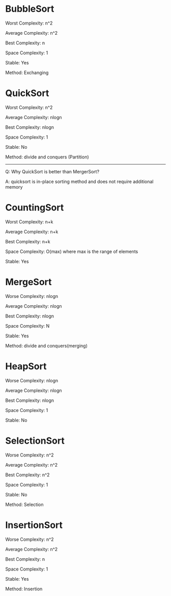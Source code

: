 # BubbleSort

Worst Complexity: n^2

Average Complexity: n^2 

Best Complexity: n

Space Complexity: 1

Stable: Yes

Method: Exchanging

# QuickSort
Worst Complexity: n^2

Average Complexity: nlogn 

Best Complexity: nlogn

Space Complexity: 1

Stable: No

Method: divide and conquers (Partition)

----

Q: Why QuickSort is better than MergerSort?

A: quicksort is in-place sorting method and does not require additional memory

# CountingSort
Worst Complexity: n+k

Average Complexity: n+k

Best Complexity: n+k

Space Complexity: O(max) where max is the range of elements

Stable: Yes

# MergeSort
Worse Complexity: nlogn

Average Complexity: nlogn

Best Complexity: nlogn

Space Complexity: N

Stable: Yes

Method: divide and conquers(merging)

# HeapSort
Worse Complexity: nlogn

Average Complexity: nlogn

Best Complexity: nlogn

Space Complexity: 1

Stable: No

# SelectionSort
Worse Complexity: n^2

Average Complexity: n^2

Best Complexity: n^2

Space Complexity: 1

Stable: No

Method: Selection

# InsertionSort
Worse Complexity: n^2

Average Complexity: n^2

Best Complexity: n

Space Complexity: 1

Stable: Yes

Method: Insertion